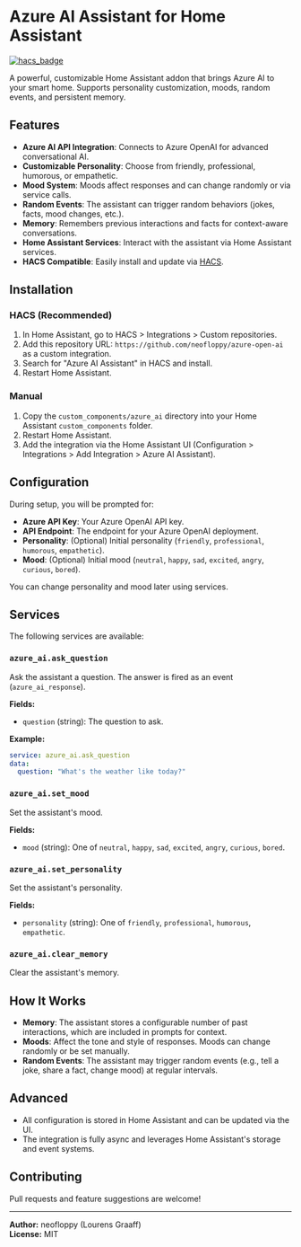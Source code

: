 # Azure AI Assistant for Home Assistant

[![hacs_badge](https://img.shields.io/badge/HACS-Custom-orange.svg)](https://hacs.xyz/)

A powerful, customizable Home Assistant addon that brings Azure AI to your smart home. Supports personality customization, moods, random events, and persistent memory.

## Features

- **Azure AI API Integration**: Connects to Azure OpenAI for advanced conversational AI.
- **Customizable Personality**: Choose from friendly, professional, humorous, or empathetic.
- **Mood System**: Moods affect responses and can change randomly or via service calls.
- **Random Events**: The assistant can trigger random behaviors (jokes, facts, mood changes, etc.).
- **Memory**: Remembers previous interactions and facts for context-aware conversations.
- **Home Assistant Services**: Interact with the assistant via Home Assistant services.
- **HACS Compatible**: Easily install and update via [HACS](https://hacs.xyz/).

## Installation

### HACS (Recommended)
1. In Home Assistant, go to HACS > Integrations > Custom repositories.
2. Add this repository URL: `https://github.com/neofloppy/azure-open-ai` as a custom integration.
3. Search for "Azure AI Assistant" in HACS and install.
4. Restart Home Assistant.

### Manual
1. Copy the `custom_components/azure_ai` directory into your Home Assistant `custom_components` folder.
2. Restart Home Assistant.
3. Add the integration via the Home Assistant UI (Configuration > Integrations > Add Integration > Azure AI Assistant).

## Configuration

During setup, you will be prompted for:
- **Azure API Key**: Your Azure OpenAI API key.
- **API Endpoint**: The endpoint for your Azure OpenAI deployment.
- **Personality**: (Optional) Initial personality (`friendly`, `professional`, `humorous`, `empathetic`).
- **Mood**: (Optional) Initial mood (`neutral`, `happy`, `sad`, `excited`, `angry`, `curious`, `bored`).

You can change personality and mood later using services.

## Services

The following services are available:

### `azure_ai.ask_question`
Ask the assistant a question. The answer is fired as an event (`azure_ai_response`).

**Fields:**
- `question` (string): The question to ask.

**Example:**
```yaml
service: azure_ai.ask_question
data:
  question: "What's the weather like today?"
```

### `azure_ai.set_mood`
Set the assistant's mood.

**Fields:**
- `mood` (string): One of `neutral`, `happy`, `sad`, `excited`, `angry`, `curious`, `bored`.

### `azure_ai.set_personality`
Set the assistant's personality.

**Fields:**
- `personality` (string): One of `friendly`, `professional`, `humorous`, `empathetic`.

### `azure_ai.clear_memory`
Clear the assistant's memory.

## How It Works

- **Memory**: The assistant stores a configurable number of past interactions, which are included in prompts for context.
- **Moods**: Affect the tone and style of responses. Moods can change randomly or be set manually.
- **Random Events**: The assistant may trigger random events (e.g., tell a joke, share a fact, change mood) at regular intervals.

## Advanced

- All configuration is stored in Home Assistant and can be updated via the UI.
- The integration is fully async and leverages Home Assistant's storage and event systems.

## Contributing

Pull requests and feature suggestions are welcome!

---

**Author:** neofloppy (Lourens Graaff)  
**License:** MIT
